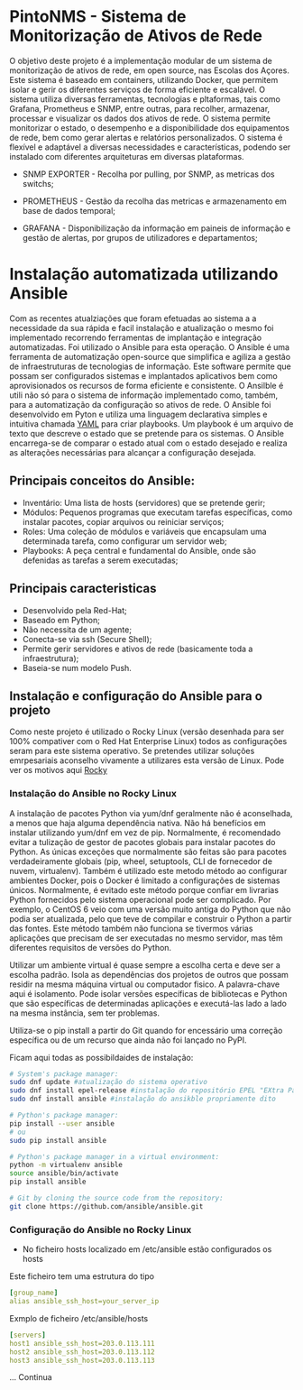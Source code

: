 # PintoNMS - Sistema de Monitorização de Ativos de Rede

O objetivo deste projeto é a implementação modular de um sistema de monitorização de ativos de rede, em open source, nas Escolas dos Açores. Este sistema é baseado em containers, utilizando Docker, que permitem isolar e gerir os diferentes serviços de forma eficiente e escalável. O sistema utiliza diversas ferramentas, tecnologias e pltaformas, tais como Grafana, Prometheus e SNMP, entre outras, para recolher, armazenar, processar e visualizar os dados dos ativos de rede. O sistema permite monitorizar o estado, o desempenho e a disponibilidade dos equipamentos de rede, bem como gerar alertas e relatórios personalizados. O sistema é flexível e adaptável a diversas necessidades e características, podendo ser instalado com diferentes arquiteturas em diversas plataformas.

- SNMP EXPORTER - Recolha por pulling, por SNMP, as metricas dos switchs;

- PROMETHEUS - Gestão da recolha das metricas e armazenamento em base de dados temporal;

- GRAFANA - Disponibilização da informação em paineis de informação e gestão de alertas, por grupos de utilizadores e departamentos;

# Instalação automatizada utilizando Ansible

Com as recentes atualziações que foram efetuadas ao sistema a a necessidade da sua rápida e facil instalação e atualização o mesmo foi implementado recorrendo ferramentas de implantação e integração automatizadas. Foi utilizado o Ansible para esta operação.
O Ansible é uma ferramenta de automatização open-source que simplifica e agiliza a gestão de infraestruturas de tecnologias de informação. Este software permite que possam ser configurados sistemas e implantados aplicativos bem  como aprovisionados os recursos de forma eficiente e consistente.
O Ansilble é utili não só para o sistema de informação implementado como, também, para a automatização da configuração so ativos de rede.
O Ansible foi desenvolvido em Pyton e utiliza uma linguagem declarativa simples e intuitiva chamada [YAML](https://pt.wikipedia.org/wiki/YAML) para criar playbooks. Um playbook é um arquivo de texto que descreve o estado que se pretende para os sistemas. O Ansible encarrega-se de comparar o estado atual com o estado desejado e realiza as alterações necessárias para alcançar a configuração desejada.

## Principais conceitos do Ansible:

- Inventário: Uma lista de hosts (servidores) que se pretende gerir;
- Módulos: Pequenos programas que executam tarefas específicas, como instalar pacotes, copiar arquivos ou reiniciar serviços;
- Roles: Uma coleção de módulos e variáveis que encapsulam uma determinada tarefa, como configurar um servidor web;
- Playbooks: A peça central e fundamental do Ansible, onde são defenidas as tarefas a serem executadas;

## Principais caracteristicas

- Desenvolvido pela Red-Hat;
- Baseado em Python;
- Não necessita de um agente; 
- Conecta-se via ssh (Secure Shell);
- Permite gerir servidores e ativos de rede (basicamente toda a infraestrutura);
- Baseia-se num modelo Push.

## Instalação e configuração do Ansible para o projeto

Como neste projeto é utilizado o Rocky Linux (versão desenhada para ser 100% compativer com o Red Hat Enterprise Linux) todos as configurações seram para este sistema operativo.
Se pretendes utilizar soluções emrpesariais aconselho vivamente a utilizares esta versão de Linux. Pode ver os motivos aqui [Rocky](https://rockylinux.org/pt-PT)

### Instalação do Ansible no Rocky Linux

A instalação de pacotes Python via yum/dnf geralmente não é aconselhada, a menos que haja alguma dependência nativa. Não há benefícios em instalar utilizando yum/dnf em vez de pip.
Normalmente, é recomendado evitar a tulização de gestor de pacotes globais para instalar pacotes do Python. As únicas exceções que normalmente são feitas são para pacotes verdadeiramente globais (pip, wheel, setuptools, CLI de fornecedor de nuvem, virtualenv). Também é utilizado este metodo método ao configurar ambientes Docker, pois o Docker é limitado a configurações de sistemas únicos. Normalmente, é evitado este método porque confiar em livrarias Python fornecidos pelo sistema operacional pode ser complicado. Por exemplo, o CentOS 6 veio com uma versão muito antiga do Python que não podia ser atualizada, pelo que teve de compilar e construir o Python a partir das fontes. Este método também não funciona se tivermos várias aplicações que precisam de ser executadas no mesmo servidor, mas têm diferentes requisitos de versões do Python.

Utilizar um ambiente virtual é quase sempre a escolha certa e deve ser a escolha padrão. Isola as dependências dos projetos de outros que possam residir na mesma máquina virtual ou computador fisico. A palavra-chave aqui é isolamento. Pode isolar versões específicas de bibliotecas e Python que são específicas de determinadas aplicações e executá-las lado a lado na mesma instância, sem ter problemas.

Utiliza-se o pip install a partir do Git quando for encessário uma correção específica ou de um recurso que ainda não foi lançado no PyPI.

Ficam aqui todas as possibildaides de instalação:
~~~bash
# System's package manager:
sudo dnf update #atualização do sistema operativo
sudo dnf install epel-release #instalação do repositório EPEL "EXtra Packages for Entherprise Linux"
sudo dnf install ansible #instalação do ansikble propriamente dito

# Python's package manager:
pip install --user ansible
# ou
sudo pip install ansible

# Python's package manager in a virtual environment:
python -m virtualenv ansible
source ansible/bin/activate
pip install ansible

# Git by cloning the source code from the repository:
git clone https://github.com/ansible/ansible.git
~~~

### Configuração do Ansible no Rocky Linux

- No ficheiro  hosts localizado em /etc/ansible estão configurados os hosts

Este ficheiro tem uma estrutura do tipo
~~~yaml
[group_name]
alias ansible_ssh_host=your_server_ip 
~~~
Exmplo de ficheiro /etc/ansible/hosts
~~~yaml
[servers]
host1 ansible_ssh_host=203.0.113.111
host2 ansible_ssh_host=203.0.113.112
host3 ansible_ssh_host=203.0.113.113
~~~
... Continua
